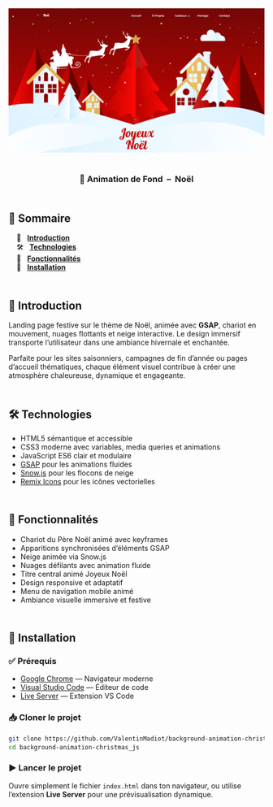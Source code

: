 <div align="center">  
  <a href="https://background-animation-christmas.netlify.app/" target="_blank">  
    <img src=".docs/preview.png" alt="Aperçu de la page de Noël animée">  
  </a>  
  </br></br>  
  <h3 align="center">🎄 Animation de Fond &nbsp;–&nbsp; Noël</h3>  
</div>

## <br /> 📌 Sommaire

&nbsp;&nbsp;&nbsp; 🎨 &nbsp; [**Introduction**](#introduction)<br />
&nbsp;&nbsp;&nbsp; 🛠️ &nbsp; [**Technologies**](#technologies)<br />
&nbsp;&nbsp;&nbsp; 🎯 &nbsp; [**Fonctionnalités**](#fonctionnalités)<br />
&nbsp;&nbsp;&nbsp; 🚀 &nbsp; [**Installation**](#installation)<br />

## <br /> <a name="introduction">🎨 Introduction</a>

Landing page festive sur le thème de Noël, animée avec **GSAP**, chariot en mouvement, nuages flottants et neige interactive. Le design immersif transporte l’utilisateur dans une ambiance hivernale et enchantée.

Parfaite pour les sites saisonniers, campagnes de fin d’année ou pages d’accueil thématiques, chaque élément visuel contribue à créer une atmosphère chaleureuse, dynamique et engageante.

## <br /> <a name="technologies">🛠️ Technologies</a>

- HTML5 sémantique et accessible
- CSS3 moderne avec variables, media queries et animations
- JavaScript ES6 clair et modulaire
- [GSAP](https://greensock.com/gsap/) pour les animations fluides
- [Snow.js](https://app.embed.im/snow.js) pour les flocons de neige
- [Remix Icons](https://remixicon.com/) pour les icônes vectorielles

## <br /> <a name="fonctionnalités">🎯 Fonctionnalités</a>

- Chariot du Père Noël animé avec keyframes
- Apparitions synchronisées d’éléments GSAP
- Neige animée via Snow.js
- Nuages défilants avec animation fluide
- Titre central animé Joyeux Noël
- Design responsive et adaptatif
- Menu de navigation mobile animé
- Ambiance visuelle immersive et festive

## <br /> <a name="installation">🚀 Installation</a>

### ✅ Prérequis

- [Google Chrome](https://www.google.com/) — Navigateur moderne
- [Visual Studio Code](https://code.visualstudio.com/) — Éditeur de code
- [Live Server](https://marketplace.visualstudio.com/items?itemName=ritwickdey.LiveServer) — Extension VS Code

### 📥 Cloner le projet

```bash
git clone https://github.com/ValentinMadiot/background-animation-christmas_js
cd background-animation-christmas_js
```

### ▶️ Lancer le projet

Ouvre simplement le fichier `index.html` dans ton navigateur, ou utilise l’extension **Live Server** pour une prévisualisation dynamique.

